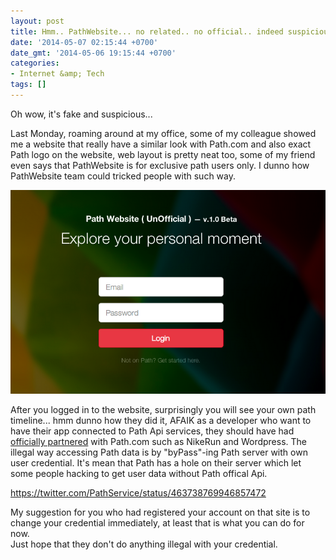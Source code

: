 ```yaml
---
layout: post
title: Hmm.. PathWebsite... no related.. no official.. indeed suspicious
date: '2014-05-07 02:15:44 +0700'
date_gmt: '2014-05-06 19:15:44 +0700'
categories:
- Internet &amp; Tech
tags: []
---
```

Oh wow, it's fake and suspicious...

Last Monday, roaming around at my office, some of my colleague showed me a website that really have a similar look with Path.com and also exact Path logo on the website, web layout is pretty neat too, some of my friend even says that PathWebsite is for exclusive path users only. I dunno how PathWebsite team could tricked people with such way.

![Screen Shot 2014-05-20 at 11.57.05 AM](/images/Screen-Shot-2014-05-20-at-11.57.05-AM.png)

After you logged in to the website, surprisingly you will see your own path timeline... hmm dunno how they did it, AFAIK as a developer who want to have their app connected to Path Api services, they should have had [officially partnered](https://path.com/blog/58069023326/expanding-our-api-and-helping-our-users-share-even-more) with Path.com such as NikeRun and Wordpress. The illegal way accessing Path data is by "byPass"-ing Path server with own user credential. It's mean that Path has a hole on their server which let some people hacking to get user data without Path offical Api.

https://twitter.com/PathService/status/463738769946857472

My suggestion for you who had registered your account on that site is to change your credential immediately, at least that is what you can do for now.  
 Just hope that they don't do anything illegal with your credential.
